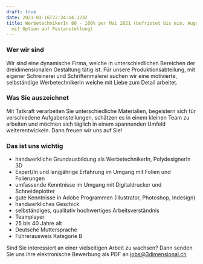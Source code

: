 ```yaml
---
draft: true
date: 2021-03-16T22:34:14.123Z
title: WerbetechnikerIn 80 - 100% per Mai 2021 (befristet bis min. August 2021 -
  mit Option auf Festanstellung)
---
```

### Wer wir sind

Wir sind eine dynamische Firma, welche in unterschiedlichen Bereichen der dreidimensionalen Gestaltung tätig ist. Für unsere Produktionsabteilung, mit eigener Schreinerei und Schriftenmalerei suchen wir eine motivierte, selbständige WerbetechnikerIn welche mit Liebe zum Detail arbeitet. 

### Was Sie auszeichnet

Mit Tatkraft verarbeiten Sie unterschiedliche Materialien, begeistern sich für verschiedene Aufgabenstellungen, schätzen es in einem kleinen Team zu arbeiten und möchten sich täglich in einem spannenden Umfeld weiterentwickeln. Dann freuen wir uns auf Sie!

### Das ist uns wichtig

* handwerkliche Grundausbildung als WerbetechnikerIn, PolydesignerIn 3D
* Expert/In und langjährige Erfahrung im Umgang mit Folien und Folierungen
* umfassende Kenntnisse im Umgang mit Digitaldrucker und Schneideplotter
* gute Kenntnisse in Adobe Programmen (Illustrator, Photoshop, Indesign)
* handwerkliches Geschick
* selbständiges, qualitativ hochwertiges Arbeitsverständnis
* Teamplayer
* 25 bis 40 Jahre alt
* Deutsche Muttersprache
* Führerausweis Kategorie B

Sind Sie interessiert an einer vielseitigen Arbeit zu wachsen? Dann senden Sie uns ihre elektronische Bewerbung als PDF an [jobs@3dimensional.ch](mailto:jobs@3dimensional.ch)